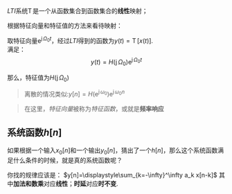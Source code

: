 $LTI$系统$\operatorname{T}$是一个从函数集合到函数集合的**线性**映射；

根据特征向量和特征值的方法来看待映射：

取特征向量$\operatorname{e}^{\operatorname{j}\Omega_0 t}$，经过$LTI$得到的函数为$y(t)=\operatorname{T}[x(t)]$.   
满足：
$$
y(t)=H(\operatorname{j}\Omega_0)\operatorname{e}^{\operatorname{j}\Omega_0 t}
$$

那么，特征值为$H(\operatorname{j}\Omega_0)$

> 离散的情况类似:$y[n]=H(\operatorname{e}^{\operatorname{j}\omega_0})\operatorname{e}^{\operatorname{j}\omega_0 n}$

> 在这里，*特征向量*被称为*特征函数*，或就是**频率响应**

## 系统函数$h[n]$
如果根据一个输入$x_0[n]$和一个输出$y_0[n]$，猜出了一个$h[n]$，那么这个系统函数满足什么条件的时候，就是真的系统函数呢？

你找的规律应该是：
$y[n]=\displaystyle\sum_{k=-\infty}^\infty a_k x[n-k]$
其中**加法和数乘**对应**线性**；**时延**对应**时不变**.
